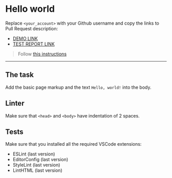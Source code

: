 # Hello world

Replace `<your_account>` with your Github username and copy the links to Pull Request description:
- [DEMO LINK](https://SerhiiDieriabin.github.io/layout_hello-world/)
- [TEST REPORT LINK](https://SerhiiDieriabin.github.io/layout_hello-world/report/html_report/)

> Follow [this instructions](https://mate-academy.github.io/layout_task-guideline/#how-to-solve-the-layout-tasks-on-github)
___

## The task

Add the basic page markup and the text `Hello, world!` into the body.

## Linter

Make sure that `<head>` and `<body>` have indentation of 2 spaces.

## Tests

Make sure that you installed all the required VSCode extensions:

- ESLint (last version)
- EditorConfig (last version)
- StyleLint (last version)
- LintHTML (last version)
